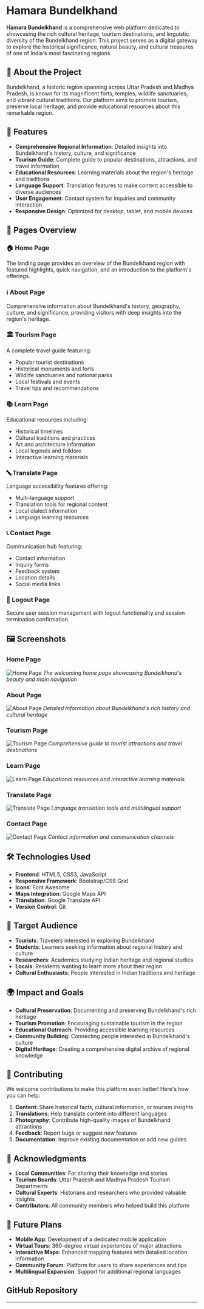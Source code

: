 # Hamara Bundelkhand

**Hamara Bundelkhand** is a comprehensive web platform dedicated to showcasing the rich cultural heritage, tourism destinations, and linguistic diversity of the Bundelkhand region. This project serves as a digital gateway to explore the historical significance, natural beauty, and cultural treasures of one of India's most fascinating regions.

## 🌟 About the Project

Bundelkhand, a historic region spanning across Uttar Pradesh and Madhya Pradesh, is known for its magnificent forts, temples, wildlife sanctuaries, and vibrant cultural traditions. Our platform aims to promote tourism, preserve local heritage, and provide educational resources about this remarkable region.

## 🚀 Features

- **Comprehensive Regional Information**: Detailed insights into Bundelkhand's history, culture, and significance
- **Tourism Guide**: Complete guide to popular destinations, attractions, and travel information
- **Educational Resources**: Learning materials about the region's heritage and traditions
- **Language Support**: Translation features to make content accessible to diverse audiences
- **User Engagement**: Contact system for inquiries and community interaction
- **Responsive Design**: Optimized for desktop, tablet, and mobile devices

## 📱 Pages Overview

### 🏠 Home Page
The landing page provides an overview of the Bundelkhand region with featured highlights, quick navigation, and an introduction to the platform's offerings.

### ℹ️ About Page
Comprehensive information about Bundelkhand's history, geography, culture, and significance, providing visitors with deep insights into the region's heritage.

### 🏛️ Tourism Page
A complete travel guide featuring:
- Popular tourist destinations
- Historical monuments and forts
- Wildlife sanctuaries and national parks
- Local festivals and events
- Travel tips and recommendations

### 📚 Learn Page
Educational resources including:
- Historical timelines
- Cultural traditions and practices
- Art and architecture information
- Local legends and folklore
- Interactive learning materials

### 🔤 Translate Page
Language accessibility features offering:
- Multi-language support
- Translation tools for regional content
- Local dialect information
- Language learning resources

### 📞 Contact Page
Communication hub featuring:
- Contact information
- Inquiry forms
- Feedback system
- Location details
- Social media links

### 🚪 Logout Page
Secure user session management with logout functionality and session termination confirmation.

## 🖼️ Screenshots

### Home Page
![Home Page](home.png)
*The welcoming home page showcasing Bundelkhand's beauty and main navigation*

### About Page
![About Page](About.png)
*Detailed information about Bundelkhand's rich history and cultural heritage*

### Tourism Page
![Tourism Page](tourism.png)
*Comprehensive guide to tourist attractions and travel destinations*

### Learn Page
![Learn Page](learn.png)
*Educational resources and interactive learning materials*

### Translate Page
![Translate Page](Translate.png)
*Language translation tools and multilingual support*

### Contact Page
![Contact Page](contact.png)
*Contact information and communication channels*



## 🛠️ Technologies Used

- **Frontend**: HTML5, CSS3, JavaScript
- **Responsive Framework**: Bootstrap/CSS Grid
- **Icons**: Font Awesome
- **Maps Integration**: Google Maps API
- **Translation**: Google Translate API
- **Version Control**: Git

## 🎯 Target Audience

- **Tourists**: Travelers interested in exploring Bundelkhand
- **Students**: Learners seeking information about regional history and culture
- **Researchers**: Academics studying Indian heritage and regional studies
- **Locals**: Residents wanting to learn more about their region
- **Cultural Enthusiasts**: People interested in Indian traditions and heritage

## 🌍 Impact and Goals

- **Cultural Preservation**: Documenting and preserving Bundelkhand's rich heritage
- **Tourism Promotion**: Encouraging sustainable tourism in the region
- **Educational Outreach**: Providing accessible learning resources
- **Community Building**: Connecting people interested in Bundelkhand's culture
- **Digital Heritage**: Creating a comprehensive digital archive of regional knowledge

## 🤝 Contributing

We welcome contributions to make this platform even better! Here's how you can help:

1. **Content**: Share historical facts, cultural information, or tourism insights
2. **Translations**: Help translate content into different languages
3. **Photography**: Contribute high-quality images of Bundelkhand attractions
4. **Feedback**: Report bugs or suggest new features
5. **Documentation**: Improve existing documentation or add new guides

## 🙏 Acknowledgments

- **Local Communities**: For sharing their knowledge and stories
- **Tourism Boards**: Uttar Pradesh and Madhya Pradesh Tourism Departments
- **Cultural Experts**: Historians and researchers who provided valuable insights
- **Contributors**: All community members who helped build this platform

## 🔮 Future Plans

- **Mobile App**: Development of a dedicated mobile application
- **Virtual Tours**: 360-degree virtual experiences of major attractions
- **Interactive Maps**: Enhanced mapping features with detailed location information
- **Community Forum**: Platform for users to share experiences and tips
- **Multilingual Expansion**: Support for additional regional languages

## GitHub Repository

---



